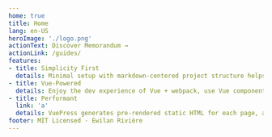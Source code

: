 ```yaml
---
home: true
title: Home
lang: en-US
heroImage: './logo.png'
actionText: Discover Memorandum →
actionLink: /guides/
features:
- title: Simplicity First
  details: Minimal setup with markdown-centered project structure helps you focus on writing.
- title: Vue-Powered
  details: Enjoy the dev experience of Vue + webpack, use Vue components in markdown, and develop custom themes with Vue.
- title: Performant
  link: 'a'
  details: VuePress generates pre-rendered static HTML for each page, and runs as an SPA once a page is loaded.
footer: MIT Licensed · Ewilan Rivière
---
```

